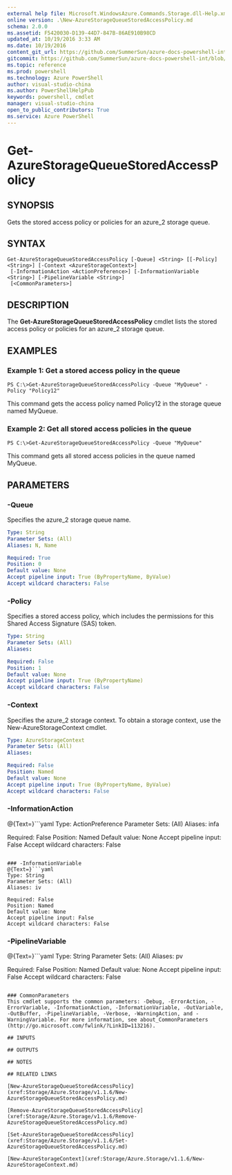 ```yaml
---
external help file: Microsoft.WindowsAzure.Commands.Storage.dll-Help.xml
online version: .\New-AzureStorageQueueStoredAccessPolicy.md
schema: 2.0.0
ms.assetid: F5420030-D139-44D7-847B-86AE910B98CD
updated_at: 10/19/2016 3:33 AM
ms.date: 10/19/2016
content_git_url: https://github.com/SummerSun/azure-docs-powershell-int/blob/master/azureps-cmdlets-docs/Storage/Azure.Storage/v1.1.6/Get-AzureStorageQueueStoredAccessPolicy.md
gitcommit: https://github.com/SummerSun/azure-docs-powershell-int/blob/c0d1e448da01261236e9ece01ca5c2a98effbf31/azureps-cmdlets-docs/Storage/Azure.Storage/v1.1.6/Get-AzureStorageQueueStoredAccessPolicy.md
ms.topic: reference
ms.prod: powershell
ms.technology: Azure PowerShell
author: visual-studio-china
ms.author: PowerShellHelpPub
keywords: powershell, cmdlet
manager: visual-studio-china
open_to_public_contributors: True
ms.service: Azure PowerShell
---
```


# Get-AzureStorageQueueStoredAccessPolicy

## SYNOPSIS
Gets the stored access policy or policies for an azure_2 storage queue.

## SYNTAX

```
Get-AzureStorageQueueStoredAccessPolicy [-Queue] <String> [[-Policy] <String>] [-Context <AzureStorageContext>]
 [-InformationAction <ActionPreference>] [-InformationVariable <String>] [-PipelineVariable <String>]
 [<CommonParameters>]
```

## DESCRIPTION
The **Get-AzureStorageQueueStoredAccessPolicy** cmdlet lists the stored access policy or policies for an azure_2 storage queue.

## EXAMPLES

### Example 1: Get a stored access policy in the queue
```
PS C:\>Get-AzureStorageQueueStoredAccessPolicy -Queue "MyQueue" -Policy "Policy12"
```

This command gets the access policy named Policy12 in the storage queue named MyQueue.

### Example 2: Get all stored access policies in the queue
```
PS C:\>Get-AzureStorageQueueStoredAccessPolicy -Queue "MyQueue"
```

This command gets all stored access policies in the queue named MyQueue.

## PARAMETERS

### -Queue
Specifies the azure_2 storage queue name.

```yaml
Type: String
Parameter Sets: (All)
Aliases: N, Name

Required: True
Position: 0
Default value: None
Accept pipeline input: True (ByPropertyName, ByValue)
Accept wildcard characters: False
```

### -Policy
Specifies a stored access policy, which includes the permissions for this Shared Access Signature (SAS) token.

```yaml
Type: String
Parameter Sets: (All)
Aliases: 

Required: False
Position: 1
Default value: None
Accept pipeline input: True (ByPropertyName)
Accept wildcard characters: False
```

### -Context
Specifies the azure_2 storage context.
To obtain a storage context, use the New-AzureStorageContext cmdlet.

```yaml
Type: AzureStorageContext
Parameter Sets: (All)
Aliases: 

Required: False
Position: Named
Default value: None
Accept pipeline input: True (ByPropertyName, ByValue)
Accept wildcard characters: False
```

### -InformationAction
@{Text=}```yaml
Type: ActionPreference
Parameter Sets: (All)
Aliases: infa

Required: False
Position: Named
Default value: None
Accept pipeline input: False
Accept wildcard characters: False
```

### -InformationVariable
@{Text=}```yaml
Type: String
Parameter Sets: (All)
Aliases: iv

Required: False
Position: Named
Default value: None
Accept pipeline input: False
Accept wildcard characters: False
```

### -PipelineVariable
@{Text=}```yaml
Type: String
Parameter Sets: (All)
Aliases: pv

Required: False
Position: Named
Default value: None
Accept pipeline input: False
Accept wildcard characters: False
```

### CommonParameters
This cmdlet supports the common parameters: -Debug, -ErrorAction, -ErrorVariable, -InformationAction, -InformationVariable, -OutVariable, -OutBuffer, -PipelineVariable, -Verbose, -WarningAction, and -WarningVariable. For more information, see about_CommonParameters (http://go.microsoft.com/fwlink/?LinkID=113216).

## INPUTS

## OUTPUTS

## NOTES

## RELATED LINKS

[New-AzureStorageQueueStoredAccessPolicy](xref:Storage/Azure.Storage/v1.1.6/New-AzureStorageQueueStoredAccessPolicy.md)

[Remove-AzureStorageQueueStoredAccessPolicy](xref:Storage/Azure.Storage/v1.1.6/Remove-AzureStorageQueueStoredAccessPolicy.md)

[Set-AzureStorageQueueStoredAccessPolicy](xref:Storage/Azure.Storage/v1.1.6/Set-AzureStorageQueueStoredAccessPolicy.md)

[New-AzureStorageContext](xref:Storage/Azure.Storage/v1.1.6/New-AzureStorageContext.md)


